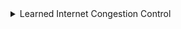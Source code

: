 <!--  -->
  <details class="main-item">
    <summary>Learned Internet Congestion Control</summary>
    <p>
        congestion control protocols are to ensure efficient data transmission and prevent packet congestion in a network. Learned congestion control studies the patterns of congestion and non-congestion conditions, takes network conditions as input, and decides sending rates in the near future.
        For more information, check out the <a href="https://proceedings.mlr.press/v97/jay19a/jay19a.pdf">paper</a>.
    </p>
    
    <details class="nested-item">
      <summary>Neural Network</summary>

      <details class="nested-item">
        <summary>Original Paper</summary>
        <p>
        The neural network (NN) described in the Aurora paper is a small, fully connected neural network with the following architecture: <br>
        - Two hidden layers consisting of 32 and 16 neurons, respectively.<br>
        - The activation function used is the hyperbolic tangent (tanh).

        <br><br>
        Input:
          The input is a tensor with K history, each time step contains the following features:<br>
          1. Latency gradient: latency/time<br>
          2. Latency ratio: Current MI's mean latency / observed mean latency of any MI<br>
          3. Sending ratio: packets sent / packets acknowledged by the receiver<br>
        All the input tensors are flattened into a 1D tensor.
        <br><br>
        Output:<br>
        1. Change of Sending rate: positive value means increase, negative value means decrease<br>
        </p>
      </details>

      <details class="nested-item">
        <summary>Our Implementation</summary>
        <p>
          In our benchmark, considering the limitation of current verifiers, we implement a compatible version of this neural network architecture. Implementation can be found in our <a href="https://github.com/shuyilinn/NN4Sys_Benchmark/blob/main/Models/Aurora/model_benchmark.py">repository</a>.

          <br><br>

          To create different difficulty of the verification, we provide 3 different sizes of the model:
          <br>
          - Small model:
          2 hidden layers of 16 → 8 neurons, tanh nonlinearity.
          <br>

          
          - Mid model (same as original paper):
          2 hidden layers of 32 → 16 neurons, tanh nonlinearity. <br>
          
          - Big model:
          2 hidden layers of 32 → 16 neurons, tanh nonlinearity.
          <br>

          </p>



      </details>

        

    </details>

    <details class="nested-item">
      <summary>Specification</summary>
      <p>
      <strong>AdaptiveBitrate_spec1/2:</strong> When facing good (bad) downloading conditions, the video streaming system should not
        pick the worst (best) video resolution. <br>
      <strong>AdaptiveBitrate_spec3:</strong> Better downloading conditions implies better resolutions
      
      
      
      </p>
    </details>

    <details class="nested-item">
  <summary>Performance of the Verifier</summary>
  <table border="1">
    <thead>
      <tr>
        <th>Verifier</th>
        <th>Type</th>
        <th>Safe</th>
        <th>Unsafe</th>
        <th>Time</th>
        <th>Timeout</th>
      </tr>
    </thead>
    <tbody>
      <tr>
        <td>abcrown</td>
        <td>pensieve_big_1</td>
        <td>10</td>
        <td>0</td>
        <td>5.99909349</td>
        <td>0</td>
      </tr>
      <tr>
        <td>abcrown</td>
        <td>pensieve_big_2</td>
        <td>10</td>
        <td>0</td>
        <td>6.06507417</td>
        <td>0</td>
      </tr>
      <tr>
        <td>abcrown</td>
        <td>pensieve_big_3</td>
        <td>10</td>
        <td>0</td>
        <td>8.87928039</td>
        <td>0</td>
      </tr>
      <tr>
        <td>abcrown</td>
        <td>pensieve_mid_1</td>
        <td>10</td>
        <td>0</td>
        <td>6.26007705</td>
        <td>0</td>
      </tr>
      <tr>
        <td>abcrown</td>
        <td>pensieve_mid_2</td>
        <td>10</td>
        <td>0</td>
        <td>6.02888779</td>
        <td>0</td>
      </tr>
      <tr>
        <td>abcrown</td>
        <td>pensieve_mid_3</td>
        <td>10</td>
        <td>0</td>
        <td>8.6088345</td>
        <td>0</td>
      </tr>
      <tr>
        <td>abcrown</td>
        <td>pensieve_small_1</td>
        <td>10</td>
        <td>0</td>
        <td>5.0981046</td>
        <td>0</td>
      </tr>
      <tr>
        <td>marabou</td>
        <td>pensieve_small_1</td>
        <td>10</td>
        <td>0</td>
        <td>1.90850646</td>
        <td>0</td>
      </tr>
      <tr>
        <td>abcrown</td>
        <td>pensieve_small_2</td>
        <td>10</td>
        <td>0</td>
        <td>5.00802932</td>
        <td>0</td>
      </tr>
      <tr>
        <td>marabou</td>
        <td>pensieve_small_2</td>
        <td>10</td>
        <td>0</td>
        <td>1.91794796</td>
        <td>0</td>
      </tr>
      <tr>
        <td>abcrown</td>
        <td>pensieve_small_3</td>
        <td>10</td>
        <td>0</td>
        <td>6.80163713</td>
        <td>0</td>
      </tr>
    </tbody>
</table>
</details>

  </details>
